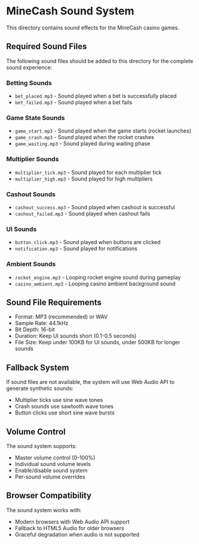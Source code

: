 # MineCash Sound System

This directory contains sound effects for the MineCash casino games.

## Required Sound Files

The following sound files should be added to this directory for the complete sound experience:

### Betting Sounds
- `bet_placed.mp3` - Sound played when a bet is successfully placed
- `bet_failed.mp3` - Sound played when a bet fails

### Game State Sounds
- `game_start.mp3` - Sound played when the game starts (rocket launches)
- `game_crash.mp3` - Sound played when the rocket crashes
- `game_waiting.mp3` - Sound played during waiting phase

### Multiplier Sounds
- `multiplier_tick.mp3` - Sound played for each multiplier tick
- `multiplier_high.mp3` - Sound played for high multipliers

### Cashout Sounds
- `cashout_success.mp3` - Sound played when cashout is successful
- `cashout_failed.mp3` - Sound played when cashout fails

### UI Sounds
- `button_click.mp3` - Sound played when buttons are clicked
- `notification.mp3` - Sound played for notifications

### Ambient Sounds
- `rocket_engine.mp3` - Looping rocket engine sound during gameplay
- `casino_ambient.mp3` - Looping casino ambient background sound

## Sound File Requirements

- Format: MP3 (recommended) or WAV
- Sample Rate: 44.1kHz
- Bit Depth: 16-bit
- Duration: Keep UI sounds short (0.1-0.5 seconds)
- File Size: Keep under 100KB for UI sounds, under 500KB for longer sounds

## Fallback System

If sound files are not available, the system will use Web Audio API to generate synthetic sounds:
- Multiplier ticks use sine wave tones
- Crash sounds use sawtooth wave tones
- Button clicks use short sine wave bursts

## Volume Control

The sound system supports:
- Master volume control (0-100%)
- Individual sound volume levels
- Enable/disable sound system
- Per-sound volume overrides

## Browser Compatibility

The sound system works with:
- Modern browsers with Web Audio API support
- Fallback to HTML5 Audio for older browsers
- Graceful degradation when audio is not supported
